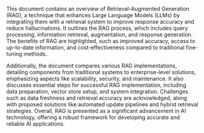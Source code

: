 This document contains an overview of Retrieval-Augmented Generation (RAG), a technique that enhances Large Language Models (LLMs) by integrating them with a retrieval system to improve response accuracy and reduce hallucinations. It outlines the RAG process, which includes query processing, information retrieval, augmentation, and response generation. The benefits of RAG are highlighted, such as improved accuracy, access to up-to-date information, and cost-effectiveness compared to traditional fine-tuning methods.

Additionally, the document compares various RAG implementations, detailing components from traditional systems to enterprise-level solutions, emphasizing aspects like scalability, security, and maintenance. It also discusses essential steps for successful RAG implementation, including data preparation, vector store setup, and system integration. Challenges such as data freshness and retrieval accuracy are acknowledged, along with proposed solutions like automated update pipelines and hybrid retrieval strategies. Overall, RAG is presented as a significant advancement in AI technology, offering a robust framework for developing accurate and reliable AI applications.